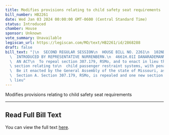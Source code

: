 ```yaml
---
title: Modifies provisions relating to child safety seat requirements
bill_number: HB2261
date: Wed Jan 03 2024 00:00:00 GMT-0600 (Central Standard Time)
status: Introduced
chamber: House
sponsor: Unknown
vote_summary: Unavailable
legiscan_url: https://legiscan.com/MO/text/HB2261/id/2868288
draft: false
bill_text: "|\n  SECOND REGULAR SESSION\n  HOUSE BILL NO. 2261\n  102ND GENERAL ASSEMBLY\n\
  \  INTRODUCED BY REPRESENTATIVE NURRENBERN.\n  4661H.01I DANARADEMANMILLER,ChiefClerk\n\
  \  AN ACT\n  To repeal section 307.179, RSMo, and to enact in lieu thereof one new\
  \ section relating to\n  child passenger restraint systems, with penalty provisions.\n\
  \  Be it enacted by the General Assembly of the state of Missouri, as follows:\n\
  \  Section A. Section 307.179, RSMo, is repealed and one new section enacted in\
  \ lieu"
---
```

Modifies provisions relating to child safety seat requirements

---

## Read Full Bill Text

You can view the full text [here](https://legiscan.com/MO/text/HB2261/id/2868288).
